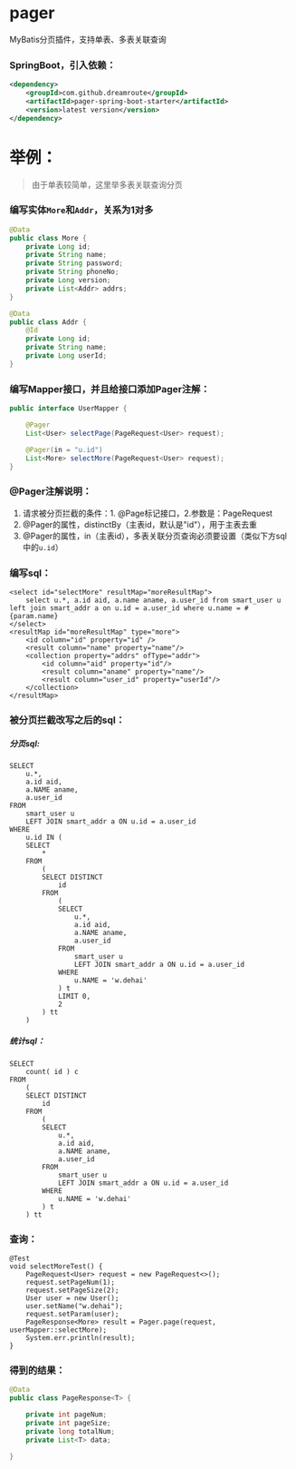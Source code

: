 # pager
MyBatis分页插件，支持单表、多表关联查询

### SpringBoot，引入依赖：
```xml
<dependency>
    <groupId>com.github.dreamroute</groupId>
    <artifactId>pager-spring-boot-starter</artifactId>
    <version>latest version</version>
</dependency>
```
# 举例：
> 由于单表较简单，这里举多表关联查询分页

### 编写实体`More`和`Addr`，关系为1对多
```java
@Data
public class More {
    private Long id;
    private String name;
    private String password;
    private String phoneNo;
    private Long version;
    private List<Addr> addrs;
}

```
```java
@Data
public class Addr {
    @Id
    private Long id;
    private String name;
    private Long userId;
}

```
### 编写Mapper接口，并且给接口添加Pager注解：
```java
public interface UserMapper {

    @Pager
    List<User> selectPage(PageRequest<User> request);

    @Pager(in = "u.id")
    List<More> selectMore(PageRequest<User> request);
}
```
### @Pager注解说明：
1. 请求被分页拦截的条件：1. @Page标记接口，2.参数是：PageRequest
2. @Pager的属性，distinctBy（主表id，默认是"id"），用于主表去重
3. @Pager的属性，in（主表id），多表关联分页查询必须要设置（类似下方sql中的`u.id`）

### 编写sql：
```
<select id="selectMore" resultMap="moreResultMap">
    select u.*, a.id aid, a.name aname, a.user_id from smart_user u left join smart_addr a on u.id = a.user_id where u.name = #{param.name}
</select>
<resultMap id="moreResultMap" type="more">
    <id column="id" property="id" />
    <result column="name" property="name"/>
    <collection property="addrs" ofType="addr">
        <id column="aid" property="id"/>
        <result column="aname" property="name"/>
        <result column="user_id" property="userId"/>
    </collection>
</resultMap>
```
### 被分页拦截改写之后的sql：
##### 分页sql:
```
SELECT
	u.*,
	a.id aid,
	a.NAME aname,
	a.user_id 
FROM
	smart_user u
	LEFT JOIN smart_addr a ON u.id = a.user_id 
WHERE
	u.id IN (
	SELECT
		* 
	FROM
		(
		SELECT DISTINCT
			id 
		FROM
			(
			SELECT
				u.*,
				a.id aid,
				a.NAME aname,
				a.user_id 
			FROM
				smart_user u
				LEFT JOIN smart_addr a ON u.id = a.user_id 
			WHERE
				u.NAME = 'w.dehai' 
			) t 
			LIMIT 0,
			2 
		) tt 
	)
```
##### 统计sql：
```
SELECT
	count( id ) c 
FROM
	(
	SELECT DISTINCT
		id 
	FROM
		(
		SELECT
			u.*,
			a.id aid,
			a.NAME aname,
			a.user_id 
		FROM
			smart_user u
			LEFT JOIN smart_addr a ON u.id = a.user_id 
		WHERE
			u.NAME = 'w.dehai' 
		) t 
	) tt
```

### 查询：
```
@Test
void selectMoreTest() {
    PageRequest<User> request = new PageRequest<>();
    request.setPageNum(1);
    request.setPageSize(2);
    User user = new User();
    user.setName("w.dehai");
    request.setParam(user);
    PageResponse<More> result = Pager.page(request, userMapper::selectMore);
    System.err.println(result);
}
```

### 得到的结果：
```java
@Data
public class PageResponse<T> {

    private int pageNum;
    private int pageSize;
    private long totalNum;
    private List<T> data;

}

```
